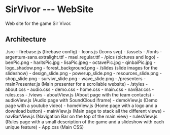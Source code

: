 # SirVivor --- WebSite 

Web site for the game Sir Vivor.

## Architecture

./src
    - firebase.js (firebase config)
    - Icons.js (Icons svg)
    - /assets
        - /fonts
            - argentum-sans.extralight.ttf
            - mael.regular.ttf
        - /pics (pictures and logo)
            - benPic.png
            - haritsPic.jpg
            - lisaPic.jpeg
            - octavePic.jpg
            - qinbaiPic.jpg
            - logo_shadow.png
            - forest_background.png
        - /slides (slide images for the slideshow)
            - design_slide.png
            - powerup_slide.png
            - resources_slide.png
            - shop_slide.png
            - survivr_slide.png
            - wave_slide.png
    - /presenters
        - mainPresenter.js (Main presenter for a scrollable website)
    - /styles
        - about.css
        - audio.css
        - demo.css
        - home.css
        - main.css
        - navBar.css
        - rules.css
    - /views
        - aboutView.js (About page with the team contacts)
        - audioView.js (Audio page with SoundCloud iframe)
        - demoView.js (Demo page with a youtube video)
        - homeView.js (Home page with a logo and a download button)
        - mainView.js (Main page to stack all the different views)
        - navBarView.js (Navigation Bar on the top of the main view)
        - rulesView.js (Rules page with a small description of the game and a slideshow with each unique feature)
    - App.css (Main CSS)
                    

